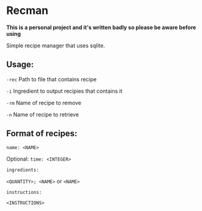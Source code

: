 # Recman
**This is a personal project and it's written badly so please be aware before using**

Simple recipe manager that uses sqlite.

## Usage:
`-rec`  Path to file that contains recipe

`-i`    Ingredient to output recipies that contains it

`-rm`   Name of recipe to remove

`-n`    Name of recipe to retrieve

## Format of recipes:
`name: <NAME>`

Optional: `time: <INTEGER>`

`ingredients:`

`<QUANTITY>; <NAME>`
or
`<NAME>`

`instructions:`

`<INSTRUCTIONS>`
